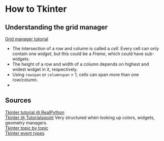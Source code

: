 # How to Tkinter 

## Understanding the grid manager
[Grid manager tutorial](https://www.pythontutorial.net/tkinter/tkinter-grid/)  

* The intersection of a row and column is called a *cell*. Every cell can only contain one *widget*, but this could be a *Frame*, which could have sub-widgets.
* The height of a row and width of a column depends on highest and widest widget in it, respectively.
* Using `rowspan` or `columnspan` > 1, cells can span more than one row/column.
*  

## Sources
[Tkinter tutorial @ RealPython](https://realpython.com/python-gui-tkinter/#building-your-first-python-gui-application-with-tkinter)  
[Tkinter @ Tutorialspoint](https://www.tutorialspoint.com/python/python_gui_programming.htm) Very structured when looking up colors, widgets, geometry managers.  
[Tkinter topic by topic](https://python-course.eu/tkinter/)  
[Tkinter event types](https://python-course.eu/tkinter/events-and-binds-in-tkinter.php)  

